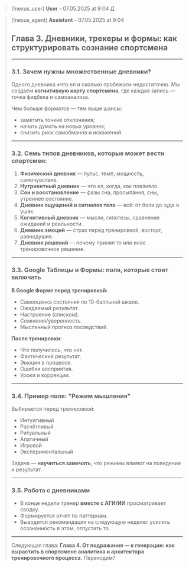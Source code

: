>[!nexus_user] **User** - 07.05.2025 at 9:04
> Д
<!-- UID: bbb217a3-92ce-424e-b829-102b9e92c635 -->




>[!nexus_agent] **Assistant** - 07.05.2025 at 9:04
> ## **Глава 3. Дневники, трекеры и формы: как структурировать сознание спортсмена**
> 
> ---
> 
> ### **3.1. Зачем нужны множественные дневники?**
> 
> Одного дневника «что ел и сколько пробежал» недостаточно. 
> Мы создаём **когнитивную карту спортсмена**, где каждая запись — точка фидбека и самоанализа.
> 
> Чем больше форматов — тем выше шансы:
> - заметить тонкие отклонения;
> - начать думать на новых уровнях;
> - снизить риск самобманов и искажений.
> 
> ---
> 
> ### **3.2. Семь типов дневников, которые может вести спортсмен:**
> 
> 1. **Физический дневник** — пульс, темп, мощность, самочувствие.
> 2. **Нутриентный дневник** — что ел, когда, как повлияло.
> 3. **Сон и восстановление** — фазы сна, просыпания, сны, утреннее состояние.
> 4. **Дневник ощущений и сигналов тела** — всё: от боли до зуда в ушах.
> 5. **Когнитивный дневник** — мысли, гипотезы, сравнение ожиданий и реальности.
> 6. **Дневник эмоций** — страх перед тренировкой, восторг, равнодушие.
> 7. **Дневник решений** — почему принял то или иное тренировочное решение.
> 
> ---
> 
> ### **3.3. Google Таблицы и Формы: поля, которые стоит включать**
> 
> **В Google Форме перед тренировкой:**
> - Самооценка состояния по 10-балльной шкале.
> - Ожидаемый результат.
> - Настроение (списком).
> - Сомнения/уверенность.
> - Мысленный прогноз последствий.
> 
> **После тренировки:**
> - Что получилось, что нет.
> - Фактический результат.
> - Эмоции в процессе.
> - Ошибки восприятия.
> - Уроки и коррекции.
> 
> ---
> 
> ### **3.4. Пример поля: "Режим мышления"**
> 
> Выбирается перед тренировкой:
> - Интуитивный
> - Расчётливый
> - Ритуальный
> - Апатичный
> - Игровой
> - Экспериментальный
> 
> Задача — **научиться замечать**, что режимы влияют на поведение и результат.
> 
> ---
> 
> ### **3.5. Работа с дневниками**
> 
> - В конце недели тренер **вместе с АГИ/ИИ** просматривает сводку.
> - Формируется отчёт по паттернам.
> - Выводится рекомендация на следующую неделю: усилить осознанность в этом, отпустить то.
> 
> ---
> 
> Следующая глава: 
> **Глава 4. От подражания — к генерации: как вырастить в спортсмене аналитика и архитектора тренировочного процесса.** 
> Переходим?
<!-- UID: 6e6994ed-cc72-40f6-aab6-960cac5d74a9 -->